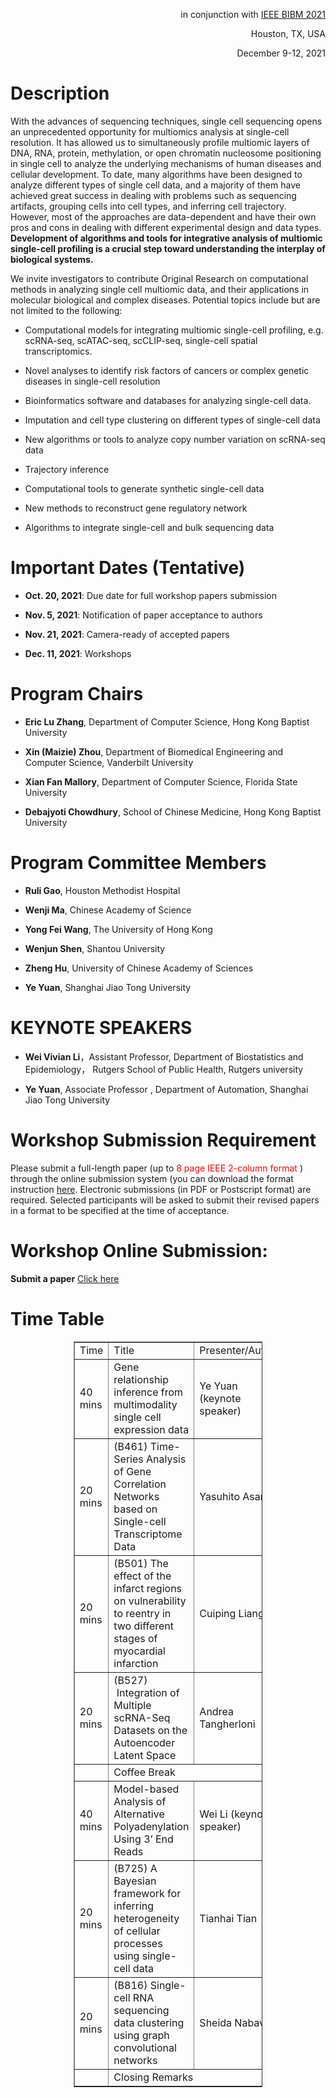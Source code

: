 <p align="right">
  in conjunction with
  <a href="http://ieeebibm.org/BIBM2021/" target="_blank">IEEE BIBM 2021</a>
</p>


<p align="right">Houston, TX, USA</p>

<p align="right">December 9-12, 2021</p>

# Description

With the advances of sequencing techniques, single cell sequencing opens an unprecedented opportunity for multiomics analysis at single-cell resolution. It has allowed us to simultaneously profile multiomic layers of DNA, RNA, protein, methylation, or open chromatin nucleosome positioning in single cell to analyze the underlying mechanisms of human diseases and cellular development. To date, many algorithms have been designed to analyze different types of single cell data, and a majority of them have achieved great success in dealing with problems such as sequencing artifacts, grouping cells into cell types, and inferring cell trajectory. However, most of the approaches are data-dependent and have their own pros and cons in dealing with different experimental design and data types. **Development of algorithms and tools for integrative analysis of multiomic single-cell profiling is a crucial step toward understanding the interplay of biological systems.**

We invite investigators to contribute Original Research on computational methods in analyzing single cell multiomic data, and their applications in molecular biological and complex diseases. Potential topics include but are not limited to the following:

- Computational models for integrating multiomic single-cell profiling, e.g. scRNA-seq, scATAC-seq, scCLIP-seq, single-cell spatial transcriptomics.

- Novel analyses to identify risk factors of cancers or complex genetic diseases in single-cell resolution

- Bioinformatics software and databases for analyzing single-cell data.

- Imputation and cell type clustering on different types of single-cell data

- New algorithms or tools to analyze copy number variation on scRNA-seq data

- Trajectory inference

- Computational tools to generate synthetic single-cell data

- New methods to reconstruct gene regulatory network

- Algorithms to integrate single-cell and bulk sequencing data

# Important Dates (Tentative)

- **Oct. 20, 2021**: Due date for full workshop papers submission

- **Nov. 5, 2021**: Notification of paper acceptance to authors

- **Nov. 21, 2021**: Camera-ready of accepted papers

- **Dec. 11, 2021**: Workshops

# Program Chairs

- **Eric Lu Zhang**, Department of Computer Science, Hong Kong Baptist University

- **Xin (Maizie) Zhou**, Department of Biomedical Engineering and Computer Science, Vanderbilt University

- **Xian Fan Mallory**, Department of Computer Science, Florida State University

- **Debajyoti Chowdhury**, School of Chinese Medicine, Hong Kong Baptist University

# Program Committee Members

- **Ruli Gao**, Houston Methodist Hospital

- **Wenji Ma**, Chinese Academy of Science

- **Yong Fei Wang**, The University of Hong Kong

- **Wenjun Shen**, Shantou University

- **Zheng Hu**, University of Chinese Academy of Sciences

- **Ye Yuan**, Shanghai Jiao Tong University

# KEYNOTE SPEAKERS

- **Wei Vivian Li**，Assistant Professor, Department of Biostatistics and Epidemiology， 
Rutgers School of Public Health, Rutgers university

- **Ye Yuan**, Associate Professor , Department of Automation,  Shanghai Jiao Tong University

# Workshop Submission Requirement

Please submit a full-length paper (up to <font color='red'> 8 page IEEE 2-column format </font>) through the online submission system (you can download the format instruction [here](http://www.ieee.org/conferences_events/conferences/publishing/templates.html).
Electronic submissions (in PDF or Postscript format) are required. Selected participants will be asked to submit their revised papers in a format to be specified at the time of acceptance.  

# Workshop Online Submission:

**Submit a paper** [Click here](https://wi-lab.com/cyberchair/2021/bibm21/scripts/submit.php?subarea=S09&undisplay_detail=1&wh=/cyberchair/2021/bibm21/scripts/ws_submit.php
)

# Time Table
<div align = center>
<table border="1" cellpadding="3" cellspacing="0" style="width: 60%;margin:auto">
   <tr>
      <td>Time</td>
      <td>Title</td>
      <td>Presenter/Author</td>
   </tr>
   <tr>
      <td>40 mins</td>
      <td>Gene relationship inference from multimodality single cell expression data </td>
      <td>Ye Yuan (keynote speaker)</td>
   </tr>
   <tr>
      <td>20 mins</td>
      <td>(B461) Time-Series Analysis of Gene Correlation Networks based on Single-cell Transcriptome Data</td>
      <td>Yasuhito Asano</td>
   </tr>
   <tr>
      <td>20 mins</td>
      <td>(B501) The effect of the infarct regions on vulnerability to reentry in two different stages of myocardial infarction</td>
      <td>Cuiping Liang</td>
   </tr>
   <tr>
      <td>20 mins</td>
      <td>(B527)  Integration of Multiple scRNA-Seq Datasets on the Autoencoder Latent Space</td>
      <td>Andrea Tangherloni</td>
   </tr>
   <tr>
      <td></td>
      <td colspan="2">Coffee Break</td>
   </tr>
   <tr>
      <td>40 mins</td>
      <td>Model-based Analysis of Alternative Polyadenylation Using 3’ End Reads</td>
      <td>Wei Li (keynote speaker)</td>
   </tr>
   <tr>
      <td>20 mins</td>
      <td>(B725) A Bayesian framework for inferring heterogeneity of cellular processes using single-cell data</td>
      <td>Tianhai Tian</td>
   </tr>
   <tr>
      <td>20 mins</td>
      <td>(B816) Single-cell RNA sequencing data clustering using graph convolutional networks</td>
      <td>Sheida Nabavi</td>
   </tr>
   <tr>
      <td></td>
      <td colspan="2">Closing Remarks</td>
   </tr>
</table>
</dev>
